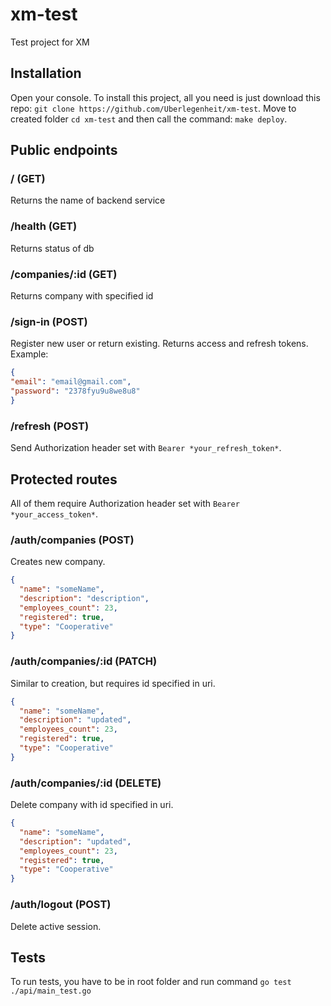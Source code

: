 # xm-test
Test project for XM

## Installation
Open your console.
To install this project, all you need is just download this repo:
`git clone https://github.com/Uberlegenheit/xm-test`.
Move to created folder `cd xm-test` and then call the command: `make deploy`.


## Public endpoints
### / (GET)
Returns the name of backend service

### /health (GET)
Returns status of db

### /companies/:id (GET)
Returns company with specified id

### /sign-in (POST)
Register new user or return existing. Returns access and refresh tokens.
Example:
```json
{
"email": "email@gmail.com",
"password": "2378fyu9u8we8u8"
}
```

### /refresh (POST)
Send Authorization header set with `Bearer *your_refresh_token*`.

## Protected routes
All of them require Authorization header set with `Bearer *your_access_token*`.

### /auth/companies (POST)
Creates new company.
```json
{
  "name": "someName",
  "description": "description",
  "employees_count": 23,
  "registered": true,
  "type": "Cooperative"
}
```

### /auth/companies/:id (PATCH)
Similar to creation, but requires id specified in uri.
```json
{
  "name": "someName",
  "description": "updated",
  "employees_count": 23,
  "registered": true,
  "type": "Cooperative"
}
```

### /auth/companies/:id (DELETE)
Delete company with id specified in uri.
```json
{
  "name": "someName",
  "description": "updated",
  "employees_count": 23,
  "registered": true,
  "type": "Cooperative"
}
```

### /auth/logout (POST)
Delete active session.

## Tests
To run tests, you have to be in root folder and run command `go test ./api/main_test.go`